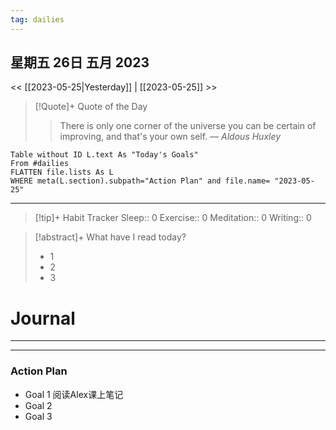 ```yaml
---
tag: dailies
---
```

## 星期五 26日 五月 2023
<< [[2023-05-25|Yesterday]] | [[2023-05-25]] >>
> [!Quote]+ Quote of the Day
> > There is only one corner of the universe you can be certain of improving, and that's your own self.
> — <cite>Aldous Huxley</cite>


```dataview
Table without ID L.text As "Today's Goals"
From #dailies 
FLATTEN file.lists As L
WHERE meta(L.section).subpath="Action Plan" and file.name= "2023-05-25"
```
---


> [!tip]+ Habit Tracker
> Sleep:: 0
> Exercise:: 0
> Meditation:: 0
> Writing:: 0


> [!abstract]+ What have I read today?
> - 1
> - 2
> - 3

# Journal

---


---
### Action Plan
- Goal 1 阅读Alex课上笔记
- Goal 2
- Goal 3
